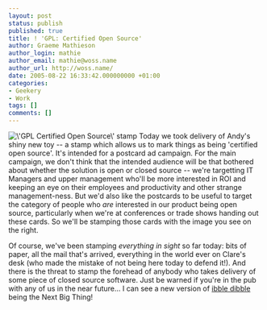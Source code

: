 ```yaml
---
layout: post
status: publish
published: true
title: ! 'GPL: Certified Open Source'
author: Graeme Mathieson
author_login: mathie
author_email: mathie@woss.name
author_url: http://woss.name/
date: 2005-08-22 16:33:42.000000000 +01:00
categories:
- Geekery
- Work
tags: []
comments: []
---
```

<img src='/wp-content/OpenSourceStamp.gif' alt='\&#39;GPL Certified Open Source\&#39; stamp' class="alignright" /> Today we took delivery of Andy's shiny new toy -- a stamp which allows us to mark things as being 'certified open source'.  It's intended for a postcard ad campaign.  For the main campaign, we don't think that the intended audience will be that bothered about whether the solution is open or closed source -- we're targetting IT Managers and upper management who'll be more interested in ROI and keeping an eye on their employees and productivity and other strange management-ness.  But we'd also like the postcards to be useful to target the category of people who <em>are</em> interested in our product being open source, particularly when we're at conferences or trade shows handing out these cards.  So we'll be stamping those cards with the image you see on the right.

Of course, we've been stamping <em>everything in sight</em> so far today: bits of paper, all the mail that's arrived, everything in the world ever on Clare's desk (who made the mistake of not being here today to defend it!).  And there is the threat to stamp the forehead of anybody who takes delivery of some piece of closed source software.  Just be warned if you're in the pub with any of us in the near future...  I can see a new version of <a href="http://www.realbeer.com/fun/games/games-165.php">ibble dibble</a> being the Next Big Thing!

